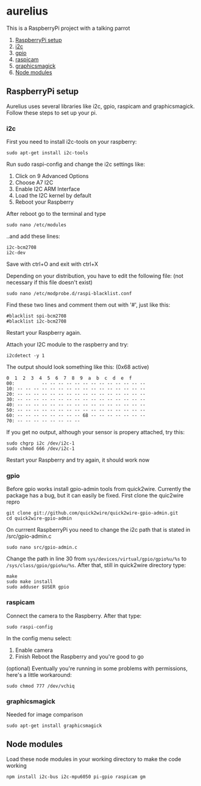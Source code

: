 # aurelius

This is a RaspberryPi project with a talking parrot

1. [RaspberryPi setup](##raspberrypi-setup)
  1. [i2c](###i2c)
  2. [gpio](###gpio)
  3. [raspicam](###raspicam)
  4. [graphicsmagick](###graphicsmagick)
2. [Node modules](##node-modules)

## RaspberryPi setup
Aurelius uses several libraries like i2c, gpio, raspicam and graphicsmagick. Follow these steps to set up your pi.

### i2c
First you need to install i2c-tools on your raspberry:
```
sudo apt-get install i2c-tools
```

Run sudo raspi-config and change the i2c settings like:
1. Click on 9 Advanced Options
2. Choose A7 I2C
3. Enable I2C ARM Interface
4. Load the I2C kernel by default
5. Reboot your Raspberry

After reboot go to the terminal and type
```
sudo nano /etc/modules
```

..and add these lines:
```
i2c-bcm2708
i2c-dev
```
Save with ctrl+O and exit with ctrl+X

Depending on your distribution, you have to edit the following file: (not necessary if this file doesn't exist)
```
sudo nano /etc/modprobe.d/raspi-blacklist.conf
```

Find these two lines and comment them out with '#', just like this:
```
#blacklist spi-bcm2708
#blacklist i2c-bcm2708
```
Restart your Raspberry again.

Attach your I2C module to the raspberry and try:
```
i2cdetect -y 1
```
The output should look something like this: (0x68 active)
```
0  1  2  3  4  5  6  7  8  9  a  b  c  d  e  f
00:          -- -- -- -- -- -- -- -- -- -- -- -- --
10: -- -- -- -- -- -- -- -- -- -- -- -- -- -- -- --
20: -- -- -- -- -- -- -- -- -- -- -- -- -- -- -- --
30: -- -- -- -- -- -- -- -- -- -- -- -- -- -- -- --
40: -- -- -- -- -- -- -- -- -- -- -- -- -- -- -- --
50: -- -- -- -- -- -- -- -- -- -- -- -- -- -- -- --
60: -- -- -- -- -- -- -- -- 68 -- -- -- -- -- -- --
70: -- -- -- -- -- -- -- --
```

If you get no output, although your sensor is propery attached, try this:
```
sudo chgrp i2c /dev/i2c-1
sudo chmod 666 /dev/i2c-1
```
Restart your Raspberry and try again, it should work now


### gpio
Before gpio works install gpio-admin tools from quick2wire. Currently the package has a bug, but it can easily be fixed.
First clone the quic2wire repro
```
git clone git://github.com/quick2wire/quick2wire-gpio-admin.git
cd quick2wire-gpio-admin
```
On currrent RaspberryPi you need to change the i2c path that is stated in /src/gpio-admin.c
```
sudo nano src/gpio-admin.c

```
Change the path in line 30 from `sys/devices/virtual/gpio/gpio%u/%s` to `/sys/class/gpio/gpio%u/%s`. After that, still in quick2wire directory type:
```
make
sudo make install
sudo adduser $USER gpio
```

### raspicam
Connect the camera to the Raspberry. After that type:
```
sudo raspi-config
```
In the config menu select:
1. Enable camera
2. Finish
Reboot the Raspberry and you're good to go

(optional) Eventually you're running in some problems with permissions, here's a little workaround:
```
sudo chmod 777 /dev/vchiq
```

### graphicsmagick
Needed for image comparison
```
sudo apt-get install graphicsmagick
```

## Node modules
Load these node modules in your working directory to make the code working
```
npm install i2c-bus i2c-mpu6050 pi-gpio raspicam gm
```
